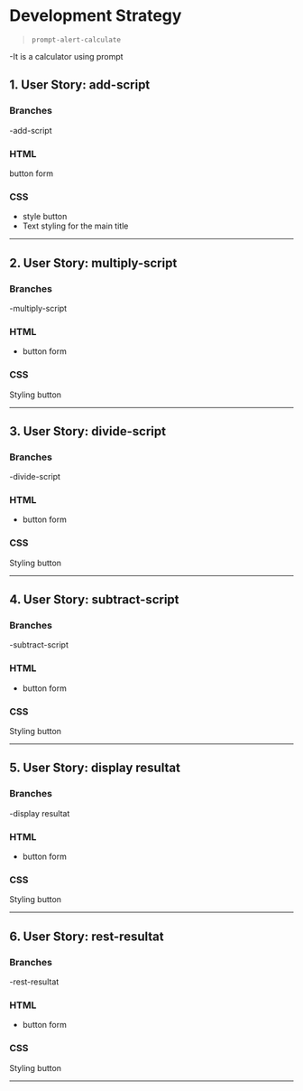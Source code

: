 # Development Strategy

> `prompt-alert-calculate`

 -It is a calculator using  prompt 
## 1. User Story: add-script


### Branches

 -add-script

### HTML
button form 

### CSS

- style button 
- Text styling for the main title

---

## 2. User Story: multiply-script


### Branches

 -multiply-script

### HTML

- button form 


### CSS

Styling button 

---
## 3. User Story: divide-script


### Branches

 -divide-script

### HTML

- button form 


### CSS

Styling button 

---
## 4. User Story: subtract-script


### Branches

 -subtract-script

### HTML

- button form 


### CSS

Styling button 

---

## 5. User Story: display resultat


### Branches

 -display resultat

### HTML

- button form 


### CSS

Styling button 

---
## 6. User Story: rest-resultat


### Branches

 -rest-resultat

### HTML

- button form 


### CSS

Styling button 

---
